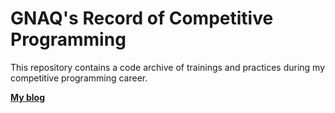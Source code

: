 # GNAQ's Record of Competitive Programming

This repository contains a code archive of trainings and practices during my competitive programming career.


[**My blog**](https://gnaq.cat/)

